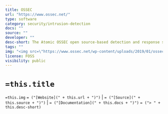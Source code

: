 ```yaml
---
title: OSSEC
url: "https://www.ossec.net/"
type: software
category: security/intrusion-detection
docs: ""
source: ""
developer: ""
desc-short: The Atomic OSSEC open source-based detection and response system adds thousands of enhanced OSSEC rules, real-time FIM, frequent updates and software integrations, built-in active response, a graphical user interface (GUI), compliance tools, and expert professional support. It’s versatile XDR and compliance all in one security solution.
tags: ""
img: "<img src=\"https://www.ossec.net/wp-content/uploads/2019/01/ossec_logo_2-300x113.png\" style=\"width: 80px; vertical-align: middle;\"/>"
license: FOSS
visibility: public
---
```


# `=this.title`

`=this.img`
`= ("[Website](" + this.url + ")")` |  `= ("[Source](" + this.source + ")")` | `= ("[Documentation](" + this.docs + ")")`
`= ("> " + this.desc-short)`

